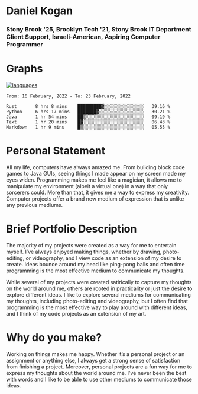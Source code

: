 # Daniel Kogan

### Stony Brook '25, Brooklyn Tech '21, Stony Brook IT Department Client Support, Israeli-American, Aspiring Computer Programmer


# Graphs

<div style="width: 100%">

[![languages](https://github-readme-stats.vercel.app/api/top-langs/?username=daminals&langs_count=8&hide=html&layout=compact)](https://github-readme-stats.vercel.app/api/top-langs/?username=daminals&langs_count=8&hide=html&layout=compact)
</div>

<!--START_SECTION:waka-->
```text
From: 16 February, 2022 - To: 23 February, 2022

Rust       8 hrs 8 mins    █████████▓░░░░░░░░░░░░░░░   39.16 % 
Python     6 hrs 17 mins   ███████▓░░░░░░░░░░░░░░░░░   30.21 % 
Java       1 hr 54 mins    ██▒░░░░░░░░░░░░░░░░░░░░░░   09.19 % 
Text       1 hr 20 mins    █▓░░░░░░░░░░░░░░░░░░░░░░░   06.43 % 
Markdown   1 hr 9 mins     █▒░░░░░░░░░░░░░░░░░░░░░░░   05.55 % 
```
<!--END_SECTION:waka-->

# Personal Statement

All my life, computers have always amazed me. From building block code games to Java GUIs, seeing things I made appear on my screen made my eyes widen. Programming makes me feel like a magician, it allows me to manipulate my environment (albeit a virtual one) in a way that only sorcerers could. More than that, it gives me a way to express my creativity. Computer projects offer a brand new medium of expression that is unlike any previous mediums. 

# Brief Portfolio Description

The majority of my projects were created as a way for me to entertain myself. I’ve always enjoyed making things, whether by drawing, photo-editing, or videography, and I view code as an extension of my desire to create. Ideas bounce around my head like ping-pong balls and often time programming is the most effective medium to communicate my thoughts. 

While several of my projects were created satirically to capture my thoughts on the world around me, others are rooted in practicality or just the desire to explore different ideas. I like to explore several mediums for communicating my thoughts, including photo-editing and videography, but I often find that programming is the most effective way to play around with different ideas, and I think of my code projects as an extension of my art.

# Why do you make?

Working on things makes me happy. Whether it’s a personal project or an assignment or anything else, I always get a strong sense of satisfaction from finishing a project. Moreover, personal projects are a fun way for me to express my thoughts about the world around me. I’ve never been the best with words and I like to be able to use other mediums to communicate those ideas. 
